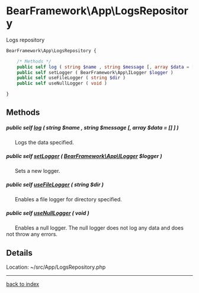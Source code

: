 # BearFramework\App\LogsRepository

Logs repository

```php
BearFramework\App\LogsRepository {

	/* Methods */
	public self log ( string $name , string $message [, array $data = [] ] )
	public self setLogger ( BearFramework\App\ILogger $logger )
	public self useFileLogger ( string $dir )
	public self useNullLogger ( void )

}
```

## Methods

##### public self [log](bearframework.app.logsrepository.log.method.md) ( string $name , string $message [, array $data = [] ] )

&nbsp;&nbsp;&nbsp;&nbsp;&nbsp;&nbsp;Logs the data specified.

##### public self [setLogger](bearframework.app.logsrepository.setlogger.method.md) ( [BearFramework\App\ILogger](bearframework.app.ilogger.class.md) $logger )

&nbsp;&nbsp;&nbsp;&nbsp;&nbsp;&nbsp;Sets a new logger.

##### public self [useFileLogger](bearframework.app.logsrepository.usefilelogger.method.md) ( string $dir )

&nbsp;&nbsp;&nbsp;&nbsp;&nbsp;&nbsp;Enables a file logger for directory specified.

##### public self [useNullLogger](bearframework.app.logsrepository.usenulllogger.method.md) ( void )

&nbsp;&nbsp;&nbsp;&nbsp;&nbsp;&nbsp;Enables a null logger. The null logger does not log any data and does not throw any errors.

## Details

Location: ~/src/App/LogsRepository.php

---

[back to index](index.md)


